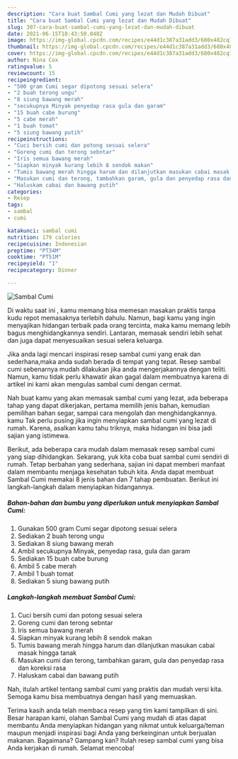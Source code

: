 ```yaml
---
description: "Cara buat Sambal Cumi yang lezat dan Mudah Dibuat"
title: "Cara buat Sambal Cumi yang lezat dan Mudah Dibuat"
slug: 307-cara-buat-sambal-cumi-yang-lezat-dan-mudah-dibuat
date: 2021-06-15T18:43:50.048Z
image: https://img-global.cpcdn.com/recipes/e44d1c387a31add3/680x482cq70/sambal-cumi-foto-resep-utama.jpg
thumbnail: https://img-global.cpcdn.com/recipes/e44d1c387a31add3/680x482cq70/sambal-cumi-foto-resep-utama.jpg
cover: https://img-global.cpcdn.com/recipes/e44d1c387a31add3/680x482cq70/sambal-cumi-foto-resep-utama.jpg
author: Nina Cox
ratingvalue: 5
reviewcount: 15
recipeingredient:
- "500 gram Cumi segar dipotong sesuai selera"
- "2 buah terong ungu"
- "8 siung bawang merah"
- "secukupnya Minyak penyedap rasa gula dan garam"
- "15 buah cabe burung"
- "5 cabe merah"
- "1 buah tomat"
- "5 siung bawang putih"
recipeinstructions:
- "Cuci bersih cumi dan potong sesuai selera"
- "Goreng cumi dan terong sebntar"
- "Iris semua bawang merah"
- "Siapkan minyak kurang lebih 8 sendok makan"
- "Tumis bawang merah hingga harum dan dilanjutkan masukan cabai masak hingga tanak"
- "Masukan cumi dan terong, tambahkan garam, gula dan penyedap rasa dan koreksi rasa"
- "Haluskam cabai dan bawang putih"
categories:
- Resep
tags:
- sambal
- cumi

katakunci: sambal cumi 
nutrition: 179 calories
recipecuisine: Indonesian
preptime: "PT34M"
cooktime: "PT51M"
recipeyield: "1"
recipecategory: Dinner

---
```



![Sambal Cumi](https://img-global.cpcdn.com/recipes/e44d1c387a31add3/680x482cq70/sambal-cumi-foto-resep-utama.jpg)

Di waktu  saat ini , kamu memang bisa memesan masakan praktis tanpa kudu repot memasaknya terlebih dahulu. Namun, bagi kamu yang ingin menyajikan hidangan terbaik pada orang tercinta, maka kamu memang lebih bagus menghidangkannya sendiri. Lantaran, memasak sendiri lebih sehat dan juga dapat menyesuaikan sesuai selera keluarga.

Jika anda lagi mencari inspirasi resep sambal cumi yang enak dan sederhana,maka anda sudah berada di tempat yang tepat. Resep sambal cumi  sebenarnya mudah dilakukan jika anda mengerjakannya dengan teliti. Namun, kamu tidak perlu khawatir akan gagal dalam membuatnya 
karena di artikel ini kami akan mengulas sambal cumi dengan cermat.  



Nah buat kamu yang akan memasak sambal cumi yang lezat, ada beberapa tahap yang dapat dikerjakan, pertama memilih jenis bahan, kemudian pemilihan bahan segar, sampai cara mengolah dan menghidangkannya. kamu Tak perlu pusing jika ingin menyiapkan sambal cumi yang lezat di rumah. Karena, asalkan kamu  tahu triknya, maka hidangan ini bisa jadi sajian yang istimewa.

Berikut, ada beberapa cara mudah dalam memasak resep sambal cumi yang siap dihidangkan. Sekarang, yuk kita coba buat sambal cumi sendiri di rumah. Tetap berbahan yang sederhana, sajian ini dapat memberi manfaat dalam membantu menjaga kesehatan tubuh kita. Anda dapat membuat Sambal Cumi memakai 8 jenis bahan dan 7 tahap pembuatan. Berikut ini langkah-langkah dalam menyiapkan hidangannya.

<!--inarticleads1-->

##### Bahan-bahan dan bumbu yang diperlukan untuk menyiapkan Sambal Cumi:

1. Gunakan 500 gram Cumi segar dipotong sesuai selera
1. Sediakan 2 buah terong ungu
1. Sediakan 8 siung bawang merah
1. Ambil secukupnya Minyak, penyedap rasa, gula dan garam
1. Sediakan 15 buah cabe burung
1. Ambil 5 cabe merah
1. Ambil 1 buah tomat
1. Sediakan 5 siung bawang putih




<!--inarticleads2-->

##### Langkah-langkah membuat Sambal Cumi:

1. Cuci bersih cumi dan potong sesuai selera
1. Goreng cumi dan terong sebntar
1. Iris semua bawang merah
1. Siapkan minyak kurang lebih 8 sendok makan
1. Tumis bawang merah hingga harum dan dilanjutkan masukan cabai masak hingga tanak
1. Masukan cumi dan terong, tambahkan garam, gula dan penyedap rasa dan koreksi rasa
1. Haluskam cabai dan bawang putih




Nah, itulah artikel tentang  sambal cumi  yang praktis dan mudah versi kita. Semoga kamu bisa membuatnya dengan hasil yang memuaskan. 

Terima kasih anda telah membaca resep yang tim kami tampilkan di sini. Besar harapan kami, olahan  Sambal Cumi yang mudah di atas dapat membantu Anda menyiapkan hidangan yang nikmat untuk keluarga/teman maupun menjadi inspirasi bagi Anda yang berkeinginan untuk berjualan makanan. Bagaimana? Gampang kan? Itulah resep sambal cumi yang bisa Anda kerjakan di rumah. Selamat mencoba!

